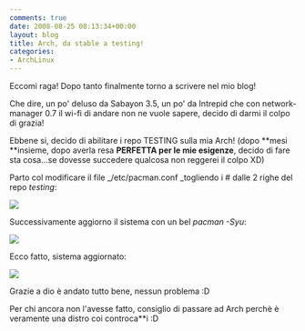```yaml
---
comments: true
date: 2008-08-25 08:13:34+00:00
layout: blog
title: Arch, da stable a testing!
categories:
- ArchLinux
---
```


Eccomi raga! Dopo tanto finalmente torno a scrivere nel mio blog!

Che dire, un po' deluso da Sabayon 3.5, un po' da Intrepid che con network-manager 0.7 il wi-fi di andare non ne vuole sapere, decido di darmi il colpo di grazia!

Ebbene si, decido di abilitare i repo TESTING sulla mia Arch! (dopo **mesi **insieme, dopo averla resa **PERFETTA per le mie esigenze**, decido di fare sta cosa...se dovesse succedere qualcosa non reggerei il colpo XD)

Parto col modificare il file _/etc/pacman.conf _togliendo i # dalle 2 righe del repo _testing_:

[![](http://www.allfreeportal.com/imghost/thumbs/90772Schermata.png)](http://www.allfreeportal.com/imghost/viewer.php?id=90772Schermata.png)

Successivamente aggiorno il sistema con un bel _pacman -Syu_:

[![](http://www.allfreeportal.com/imghost/thumbs/909133Schermata-1.png)](http://www.allfreeportal.com/imghost/viewer.php?id=909133Schermata-1.png)

Ecco fatto, sistema aggiornato:

[![](http://www.allfreeportal.com/imghost/thumbs/430233Schermata-2.png)](http://www.allfreeportal.com/imghost/viewer.php?id=430233Schermata-2.png)

Grazie a dio è andato tutto bene, nessun problema :D

Per chi ancora non l'avesse fatto, consiglio di passare ad Arch perchè è veramente una distro coi controca**i :D
